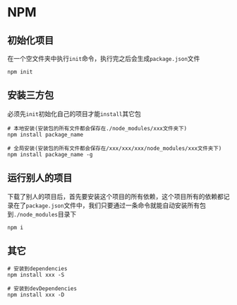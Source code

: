 # NPM

## 初始化项目

在一个空文件夹中执行`init`命令，执行完之后会生成`package.json`文件

```shell
npm init
```

## 安装三方包

必须先`init`初始化自己的项目才能`install`其它包

```shell
# 本地安装(安装包的所有文件都会保存在./node_modules/xxx文件夹下)
npm install package_name

# 全局安装(安装包的所有文件都会保存在/xxx/xxx/xxx/node_modules/xxx文件夹下)
npm install package_name -g
```

## 运行别人的项目

下载了别人的项目后，首先要安装这个项目的所有依赖，这个项目所有的依赖都记录在了`package.json`文件中，我们只要通过一条命令就能自动安装所有包到`./node_modules`目录下

```shell
npm i
```

## 其它

```shell
# 安装到dependencies
npm install xxx -S

# 安装到devDependencies
npm install xxx -D
```

